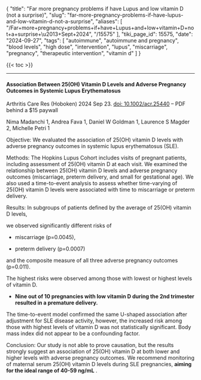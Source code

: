 {
    "title": "Far more pregnancy problems if have Lupus and low vitamin D (not a surprise)",
    "slug": "far-more-pregnancy-problems-if-have-lupus-and-low-vitamin-d-not-a-surprise",
    "aliases": [
        "/Far+more+pregnancy+problems+if+have+Lupus+and+low+vitamin+D+not+a+surprise+\u2013+Sept+2024",
        "/15575"
    ],
    "tiki_page_id": 15575,
    "date": "2024-09-27",
    "tags": [
        "autoimmune",
        "autoimmune and pregnancy",
        "blood levels",
        "high dose",
        "intervention",
        "lupus",
        "miscarriage",
        "pregnancy",
        "therapeutic intervention",
        "vitamin d"
    ]
}


{{< toc >}}

---

#### Association Between 25(OH) Vitamin D Levels and Adverse Pregnancy Outcomes in Systemic Lupus Erythematosus

Arthritis Care Res (Hoboken)  2024 Sep 23. [doi: 10.1002/acr.25440](https://doi.org/10.1002/acr.25440) – PDF behind a $15 paywall

Nima Madanchi 1, Andrea Fava 1, Daniel W Goldman 1, Laurence S Magder 2, Michelle Petri 1

Objective: We evaluated the association of 25(OH) vitamin D levels with adverse pregnancy outcomes in systemic lupus erythematosus (SLE).

Methods: The Hopkins Lupus Cohort includes visits of pregnant patients, including assessment of 25(OH) vitamin D at each visit. We examined the relationship between 25(OH) vitamin D levels and adverse pregnancy outcomes (miscarriage, preterm delivery, and small for gestational age). We also used a time-to-event analysis to assess whether time-varying of 25(OH) vitamin D levels were associated with time to miscarriage or preterm delivery.

Results: In subgroups of patients defined by the average of 25(OH) vitamin D levels, 

we observed significantly different risks of 

* miscarriage (p=0.0045), 

* preterm delivery (p=0.0007) 

and the composite measure of all three adverse pregnancy outcomes (p=0.011). 

The highest risks were observed among those with lowest or highest levels of vitamin D. 

*  **Nine out of 10 pregnancies with low vitamin D during the 2nd trimester resulted in a premature delivery.**  

The time-to-event model confirmed the same U-shaped association after adjustment for SLE disease activity, however, the increased risk among those with highest levels of vitamin D was not statistically significant. Body mass index did not appear to be a confounding factor.

Conclusion: Our study is not able to prove causation, but the results strongly suggest an association of 25(OH) vitamin D at both lower and higher levels with adverse pregnancy outcomes. We recommend monitoring of maternal serum 25(OH) vitamin D levels during SLE pregnancies,  **aiming for the ideal range of 40-59 ng/mL** .